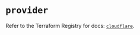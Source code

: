 # `provider`

Refer to the Terraform Registry for docs: [`cloudflare`](https://registry.terraform.io/providers/cloudflare/cloudflare/4.24.0/docs).

